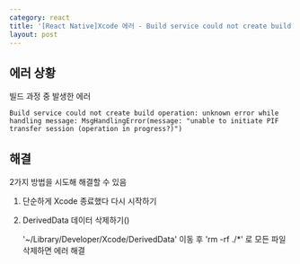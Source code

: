 ```yaml
---
category: react
title: '[React Native]Xcode 에러 - Build service could not create build operation: unknown error while handling message: MsgHandlingError(message: "unable to initiate PIF transfer session (operation in progress?)")'
layout: post
---
```


## 에러 상황

빌드 과정 중 발생한 에러

```
Build service could not create build operation: unknown error while handling message: MsgHandlingError(message: "unable to initiate PIF transfer session (operation in progress?)")
```

## 해결

2가지 방법을 시도해 해결할 수 있음

1. 단순하게 Xcode 종료했다 다시 시작하기

2. DerivedData 데이터 삭제하기()

   '~/Library/Developer/Xcode/DerivedData' 이동 후 'rm -rf ./\*' 로 모든 파일 삭제하면 에러 해결
